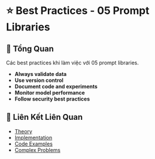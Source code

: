 # ⭐ Best Practices - 05 Prompt Libraries

## 🎯 Tổng Quan

Các best practices khi làm việc với 05 prompt libraries.

- **Always validate data**
- **Use version control**
- **Document code and experiments**
- **Monitor model performance**
- **Follow security best practices**

## 🔗 Liên Kết Liên Quan

- [Theory](./THEORY_05_prompt_libraries.md)
- [Implementation](./IMPLEMENTATION_05_prompt_libraries.md)
- [Code Examples](./CODE_EXAMPLES_05_prompt_libraries.md)
- [Complex Problems](./COMPLEX_PROBLEMS.md)
